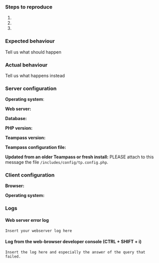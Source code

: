 <!--
Thanks for reporting issues back to Teampass! 
This is ONLY for ISSUE / DEFECT / BUG.

IN CASE OF DEFECT, THIS TEMPLATE HAS TO BE FOLLOWED.
IF NOT, I WILL DELETE THE TICKET WITHOUT ANSWERING IT!

Before creating a ticket, please check http://teampass.readthedocs.io/en/latest/errors for common errors

If you have any FEATURE REQUEST or question, please use https://teampass.userecho.com/

To make it possible for us to help you please fill out below information carefully.
--> 
### Steps to reproduce
1.
2.
3.

### Expected behaviour
Tell us what should happen

### Actual behaviour
Tell us what happens instead

### Server configuration
**Operating system**:

**Web server:**

**Database:**

**PHP version:**

**Teampass version:** 

**Teampass configuration file:**

**Updated from an older Teampass or fresh install:**
PLEASE attach to this message the file `/includes/config/tp.config.php`.

### Client configuration
**Browser:**

**Operating system:**

### Logs
#### Web server error log
```
Insert your webserver log here
```

#### Log from the web-browser developer console (CTRL + SHIFT + i)
```
Insert the log here and especially the answer of the query that failed.
```

